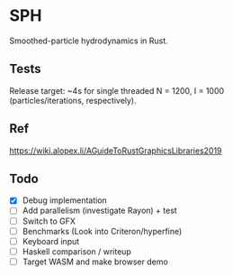 SPH
=====
Smoothed-particle hydrodynamics in Rust. 

## Tests
Release target: ~4s for single threaded N = 1200, I = 1000 (particles/iterations, respectively).

## Ref
https://wiki.alopex.li/AGuideToRustGraphicsLibraries2019

## Todo
- [x] Debug implementation
- [ ] Add parallelism (investigate Rayon) + test
- [ ] Switch to GFX
- [ ] Benchmarks (Look into Criteron/hyperfine)
- [ ] Keyboard input
- [ ] Haskell comparison / writeup
- [ ] Target WASM and make browser demo
